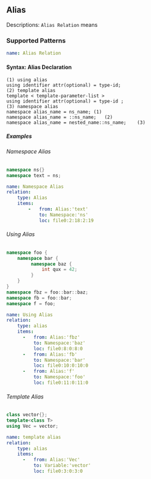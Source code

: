 ## Alias
Descriptions: `Alias Relation` means 

### Supported Patterns
```yaml
name: Alias Relation
```
#### Syntax: Alias Declaration

```text
(1) using alias
using identifier attr(optional) = type-id;
(2) template alias 
template < template-parameter-list >
using identifier attr(optional) = type-id ;
(3) namespace alias
namespace alias_name = ns_name;	(1)	
namespace alias_name = ::ns_name;	(2)	
namespace alias_name = nested_name::ns_name;	(3)
```

##### Examples
###### Namespace Alias
```CPP
namespace ns{}
namespace text = ns;
```

```yaml
name: Namespace Alias
relation:
    type: Alias
    items:
        -   from: Alias:'text'
            to: Namespace:'ns'
            loc: file0:2:18:2:19
```


###### Using Alias
```CPP
namespace foo {
    namespace bar {
         namespace baz {
             int qux = 42;
         }
    }
}
namespace fbz = foo::bar::baz;
namespace fb = foo::bar;
namespace f = foo;
```

```yaml
name: Using Alias
relation:
    type: alias
    items:
      -   from: Alias:'fbz'
          to: Namespace:'baz'
          loc: file0:8:0:8:0
      -   from: Alias:'fb'
          to: Namespace:'bar'
          loc: file0:10:0:10:0
      -   from: Alias:'f'
          to: Namespace:'foo'
          loc: file0:11:0:11:0
```

###### Template Alias
```CPP
class vector{};
template<class T>
using Vec = vector; 
```

```yaml
name: template alias
relation:
    type: alias
    items:
      -   from: Alias:'Vec'
          to: Variable:'vector'
          loc: file0:3:0:3:0
```
